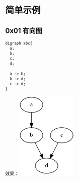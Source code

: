 # 简单示例
## 0x01 有向图
```
digraph abc{
  a;
  b;
  c;
  d;
 
  a -> b;
  b -> d;
  c -> d;
}
```
效果：![有向图](./pics/1.png)